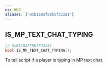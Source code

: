 ```yaml
---
ns: HUD
aliases: ["0xb118af58b5f332a1"]
---
```

## IS_MP_TEXT_CHAT_TYPING

```c
// 0xB118AF58B5F332A1
bool IS_MP_TEXT_CHAT_TYPING();
```

To tell script if a player is typing in MP text chat.

